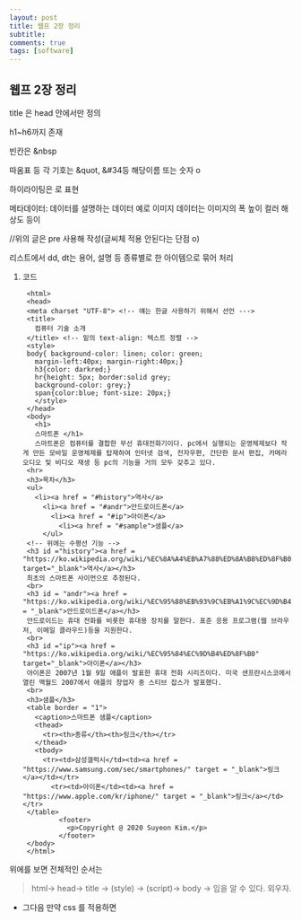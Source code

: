 ```yaml
---
layout: post
title: 웹프 2장 정리 
subtitle: 
comments: true
tags: [software]
---
```


## 웹프 2장 정리


title 은 head 안에서만 정의

h1~h6까지 존재

빈칸은 &nbsp

따옴표 등 각 기호는 &quot, &#34등 해당이름 또는 숫자 o

하이라이팅은 <mark> </mark>로 표현

메타데이터: 데이터를 설명하는 데이터 예로 이미지 데이터는 이미지의 폭 높이 컬러 해상도 등이 

//위의 글은 pre 사용해 작성(글씨체 적용 안된다는 단점 o)

리스트에서 dd, dt는  용어, 설명 등 종류별로 한 아이템으로 묶어 처리

1. 코드
  

      <!Doctype html>
        <html>
        <head>
        <meta charset "UTF-8"> <!-- 얘는 한글 사용하기 위해서 선언 --->
        <title>
          컴퓨터 기술 소개
        </title> <!-- 밑의 text-align: 텍스트 정렬 -->
        <style>
        body{ background-color: linen; color: green;
          margin-left:40px; margin-right:40px;}
          h3{color: darkred;}
          hr{height: 5px; border:solid grey;
          background-color: grey;}
          span{color:blue; font-size: 20px;}
          </style>
        </head>
        <body>
          <h1>
          스마트폰 </h1>
          스마트폰은 컴퓨터를 결합한 무선 휴대전화기이다. pc에서 실행되는 운영체제보다 작게 만든 모바일 운영체제를 탑재하여 인터넷 검색, 전자우편, 간단한 문서 편집, 카메라 오디오 및 비디오 재생 등 pc의 기능을 거의 모두 갖추고 있다.
        <hr>
        <h3>목차</h3>
        <ul>
          <li><a href = "#history">역사</a>
            <li><a href = "#andr">안드로이드폰</a>
              <li><a href = "#ip">아이폰</a>
                <li><a href = "#sample">샘플</a>
            </ul>
        <!-- 위에는 수평선 기능 -->
        <h3 id ="history"><a href = "https://ko.wikipedia.org/wiki/%EC%8A%A4%EB%A7%88%ED%8A%B8%ED%8F%B0" target="_blank">역사</a></h3>
        최초의 스마트폰 사이먼으로 추정된다.
        <br>
        <h3 id = "andr"><a href = "https://ko.wikipedia.org/wiki/%EC%95%88%EB%93%9C%EB%A1%9C%EC%9D%B4%EB%93%9C_(%EC%9A%B4%EC%98%81_%EC%B2%B4%EC%A0%9C)"target = "_blank">안드로이드폰</a></h3>
        안드로이드는 휴대 전화를 비롯한 휴대용 장치를 말한다. 표준 응용 프로그램(웹 브라우저, 이메일 클라우드)등을 지원한다.
        <br>
        <h3 id ="ip"><a href = "https://ko.wikipedia.org/wiki/%EC%95%84%EC%9D%B4%ED%8F%B0" target="_blank">아이폰</a></h3>
        아이폰은 2007년 1월 9일 애플이 발표한 휴대 전화 시리즈이다. 미국 샌프란시스코에서 열린 맥월드 2007에서 애플의 창업자 중 스티브 잡스가 발표했다.
        <br>
        <h3>샘플</h3>
        <table border = "1">
          <caption>스마트폰 샘플</caption>
          <thead>
            <tr><th>종류</th><th>링크</th></tr>
          </thead>
          <tbody>
            <tr><td>삼성갤럭시</td><td><a href = "https://www.samsung.com/sec/smartphones/" target = "_blank">링크</a></td></tr>
              <tr><td>아이폰</td><td><a href = "https://www.apple.com/kr/iphone/" target = "_blank">링크</a></td></tr>
        </table>
                <footer>
                  <p>Copyright @ 2020 Suyeon Kim.</p>
                </footer>
        </body>
        </html>

위에를 보면 전체적인 순서는 

> html-> head-> title -> (style) -> (script)-> body -> 임을 알 수 있다. 외우자.

- 그다음 만약 css 를 적용하면 <title> 밑에 <style> 을 작성하고 거기에 배경 색상과 글자 색상, 수평선, span등의 색상을 설정해 주면 된다.  

- 마지막으로 javascript 추가하면 script에 함수 추가, 이미지 추가(img id= "fig", **src = ""**는 ) 기본 틀인듯
- 이후에 css 쓰려면 <br>로 띄어쓰기 한거 <p>태그로 바꾸어 주면 될듯

